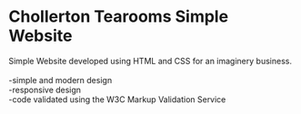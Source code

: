 # Chollerton Tearooms Simple Website
Simple Website developed using HTML and CSS for an imaginery business.<br/>
<br/>
-simple and modern design<br/>
-responsive design<br/>
-code validated using the W3C Markup Validation Service<br/>
